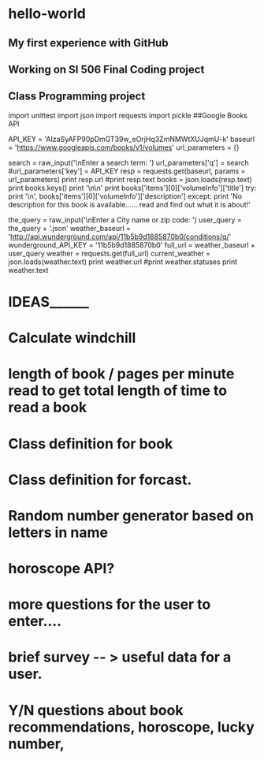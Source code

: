 # hello-world
## My first experience with GitHub
## Working on SI 506 Final Coding project


## Class Programming project

import unittest
import json
import requests
import pickle
##Google Books API

API_KEY = 'AIzaSyAFP90pDmGT39w_eOrjHq3ZmNMWtXUJqmU-k'
baseurl = 'https://www.googleapis.com/books/v1/volumes'
url_parameters = {}


search = raw_input('\nEnter a search term: ')
url_parameters['q'] = search
#url_parameters['key'] = API_KEY
resp = requests.get(baseurl, params = url_parameters)
print resp.url
#print resp.text
books = json.loads(resp.text)
print books.keys()
print '\n\n'
print books['items'][0]['volumeInfo']['title']
try:
	print '\n', books['items'][0]['volumeInfo']['description']
except:
	print 'No description for this book is available...... read and find out what it is about!'



the_query = raw_input('\nEnter a City name or zip code: ')
user_query = the_query + '.json'
weather_baseurl = 'http://api.wunderground.com/api/11b5b9d1885870b0/conditions/q/'
wunderground_API_KEY = '11b5b9d1885870b0'
full_url = weather_baseurl + user_query
weather = requests.get(full_url)
current_weather = json.loads(weather.text)
print weather.url
#print weather.statuses
print weather.text


# IDEAS______

# Calculate windchill
# length of book / pages per minute read to get total length of time to read a book

# Class definition for book
# Class definition for forcast.

# Random number generator based on letters in name

# horoscope API?

# more questions for the user to enter....

# brief survey -- > useful data for a user.
# Y/N questions about book recommendations, horoscope, lucky number, 
